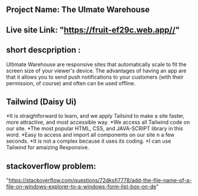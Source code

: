 ## Project Name: The Ulmate Warehouse
## Live site Link: "https://fruit-ef29c.web.app//"
## short descpription  :
Ultimate Warehouse are responsive sites that automatically scale to fit the screen size of your viewer's device. The advantages of having an app are that it allows you to send push notifications to your customers (with their permission, of course) and often can be used offline.

## Tailwind (Daisy Ui) 
*It is straightforward to learn, and we apply Tailsind to make a site faster, more attractive, and most accessible way.
*We access all Tailwind code on our site.
*The most popular HTML, CSS, and JAVA-SCRIPT library in this word.
*Easy to access and import all components on our site n a few seconds.
*It is not a  complex because it uses its coding.
*I can use Tailwind for amaizing Responsive.

## stackoverflow problem:
 "https://stackoverflow.com/questions/72dksfj7778/add-the-file-name-of-a-file-on-windows-explorer-to-a-windows-form-list-box-on-de"